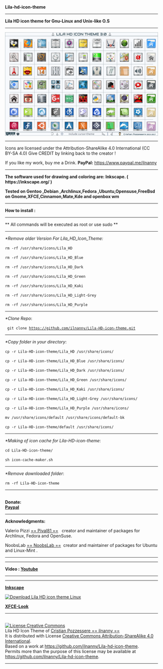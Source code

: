 <strong>Lila-hd-icon-theme</strong>
<hr align=”left” size=”1″ width=”300″ color=”red” noshade>
<b>Lila HD icon theme for Gnu-Linux and Unix-like O.S</b>
<hr align=”left” size=”1″ width=”300″ color=”red” noshade>
<img src="https://github.com/ilnanny/Lila-HD-icon-theme/blob/master/Lila-HD-Icon-theme-3.0-Preview.png?raw=true"Lila HD icon Theme Master">

<hr align=”left” size=”1″ width=”300″ color=”red” noshade>
Icons are licensed under the Attribution-ShareAlike 4.0 International (CC BY-SA 4.0)
Give CREDIT by linking back to the creator !

If you like my work, buy me a Drink.
<b>PayPal:</b>
https://www.paypal.me/ilnanny
<hr align=”left” size=”1″ width=”300″ color=”red” noshade>
<P><b>The software used for drawing and coloring are: Inkscape. ( https://inkscape.org/ )</b></P>
<b>Tested on Gentoo ,Debian ,Archlinux,Fedora ,Ubuntu,Opensuse,FreeBsd on Gnome,XFCE,Cinnamon,Mate,Kde and openbox wm </b>
<hr align=”left” size=”1″ width=”300″ color=”red” noshade>

<strong>How to install :</strong>
<hr align=”left” size=”1″ width=”300″ color=”red” noshade>
** All commands will be executed as root or use sudo **
<hr align=”left” size=”1″ width=”300″ color=”red” noshade>
<i>*Remove older Version For Lila_HD_Icon_Theme:</i>

 <P><code>rm -rf /usr/share/icons/Lila_HD</code></P>
 <P><code>rm -rf /usr/share/icons/Lila_HD_Blue</code></P>
 <P><code>rm -rf /usr/share/icons/Lila_HD_Dark</code></P>
 <P><code>rm -rf /usr/share/icons/Lila_HD_Green</code></P>
 <P><code>rm -rf /usr/share/icons/Lila_HD_Kaki</code></P>
 <P><code>rm -rf /usr/share/icons/Lila_HD_Light-Grey</code></P>
 <P><code>rm -rf /usr/share/icons/Lila_HD_Purple</code></P>
<hr align=”left” size=”1″ width=”300″ color=”red” noshade>
<i>*Clone Repo</i>:

<code> git clone https://github.com/ilnanny/Lila-HD-icon-theme.git</code>
<hr align=”left” size=”1″ width=”300″ color=”red” noshade>
<i>*Copy folder in your directory</i>:

<P><code>cp -r Lila-HD-icon-theme/Lila_HD /usr/share/icons/</code></P>
<P><code>cp -r Lila-HD-icon-theme/Lila_HD_Blue /usr/share/icons/</code></P>
<P><code>cp -r Lila-HD-icon-theme/Lila_HD_Dark /usr/share/icons/</code></P>
<P><code>cp -r Lila-HD-icon-theme/Lila_HD_Green /usr/share/icons/</code></P>
<P><code>cp -r Lila-HD-icon-theme/Lila_HD_Kaki /usr/share/icons/</code></P>
<P><code>cp -r Lila-HD-icon-theme/Lila_HD_Light-Grey /usr/share/icons/</code></P>
<P><code>cp -r Lila-HD-icon-theme/Lila_HD_Purple /usr/share/icons/</code></P>
<P><code>mv /usr/share/icons/default /usr/share/icons/default-bk</code></P>
<P><code>cp -r Lila-HD-icon-theme/default /usr/share/icons/</code></P>

<hr align=”left” size=”1″ width=”300″ color=”red” noshade></P>
<i>*Making of icon cache for Lila-HD-icon-theme</i>:

<P><code>cd Lila-HD-icon-theme/</code></P>
<P><code>sh icon-cache-maker.sh</code></P>

<hr align=”left” size=”1″ width=”300″ color=”red” noshade>
<i>*Remove downloaded folder</i>:

<code>rm -rf Lila-HD-icon-theme</code>
<hr align=”left” size=”1″ width=”300″ color=”red” noshade>

<br><b>Donate:</b></br>
<b><a href="https://www.paypal.me/ilnanny" target="_blank">Paypal</a></b>

<hr align=”left” size=”1″ width=”300″ color=”red” noshade>
<P><b>Acknowledgments:</b></P>
Valerio Pizzi <meta name="pling-site-verification" content="28b49771eb7de6cc3242bd18961a718f" />
<a href="https://github.com/Pival81" target="_blank">== Pival81 ==</a>
  creator and maintainer of packages for Archlinux, Fedora and OpenSuse.

NoobsLab  <meta name="pling-site-verification" content="28b49771eb7de6cc3242bd18961a718f" />
<a href="http://www.noobslab.com/" target="_blank">== NoobsLab  ==</a>
 creator and maintainer of packages for Ubuntu and Linux-Mint .
 <hr align=”left” size=”1″ width=”300″ color=”red” noshade> 
  
<hr align=”left” size=”1″ width=”300″ color=”red” noshade>
<b>Video : <a href="https://www.youtube.com/watch?v=oF1cSRwulas" target="_blank">Youtube</a></b>
<hr align=”left” size=”1″ width=”300″ color=”red” noshade>

<hr align=”left” size=”1″ width=”300″ color=”red” noshade>

<meta name="pling-site-verification" content="28b49771eb7de6cc3242bd18961a718f" />
<b><a href="https://inkscape.org/it/~ilnanny/%E2%98%85lila-hd-icon-theme-for-gnu-linux-and-unix-os" target="_blank">Inkscape</a></b>

<a href="https://sourceforge.net/p/lila-hd-icontheme/" rel="nofollow"><img alt="Download Lila HD icon theme Linux " src="https://sourceforge.net/sflogo.php?type=8&group_id=2676798"></a>

<meta name="pling-site-verification" content="28b49771eb7de6cc3242bd18961a718f" />
<b><a href="https://www.xfce-look.org/p/1015803/" target="_blank">XFCE-Look</a></b>

<hr align=”left” size=”1″ width=”300″ color=”red” noshade>
<br><a rel="license" href="http://creativecommons.org/licenses/by-sa/4.0/"><img alt="License Creative Commons" style="border-width:0" src="https://i.creativecommons.org/l/by-sa/4.0/88x31.png" /></a><br /><span xmlns:dct="http://purl.org/dc/terms/" href="http://purl.org/dc/dcmitype/StillImage" property="dct:title" rel="dct:type">Lila HD Icon Theme</span> of <a xmlns:cc="http://creativecommons.org/ns#" href="https://github.com/ilnanny/Lila-hd-icon-theme" property="cc:attributionName" rel="cc:attributionURL">Cristian Pozzessere == ilnanny ==</a> </br>
It is distributed with License <a rel="license" href="http://creativecommons.org/licenses/by-sa/4.0/">Creative Commons Attribution-ShareAlike 4.0 International</a>.<br />
Based on a work at <a xmlns:dct="http://purl.org/dc/terms/" href="https://github.com/ilnanny/Lila-hd-icon-theme" rel="dct:source">https://github.com/ilnanny/Lila-hd-icon-theme</a>.<br />Permits more than the purpose of this license may be available at <a xmlns:cc="http://creativecommons.org/ns#" href="https://github.com/ilnanny/Lila-hd-icon-theme" rel="cc:morePermissions">https://github.com/ilnanny/Lila-hd-icon-theme</a>.
<hr align=”left” size=”1″ width=”300″ color=”red” noshade>
